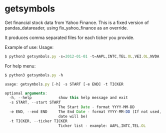 # getsymbols
Get financial stock data from Yahoo Finance.
This is a fixed version of pandas_datareader, using fix_yahoo_finance as an override.

It produces comma separated files for each ticker you provide.

Example of use:
Usage:
```javascript
$ python3 getsymbols.py -s=2012-01-01 -t=AAPL,INTC,TEL.OL,VEI.OL,NVDA
```

For help menu:

```javascript
$ python3 getsymbols.py -h

usage: getsymbols.py [-h] -s START [-e END] -t TICKER

optional arguments:
  -h, --help            show this help message and exit
  -s START, --start START
                        The Start Date - format YYYY-MM-DD
  -e END, --end END     The End Date - format YYYY-MM-DD (If not used, todays
                        date will be)
  -t TICKER, --ticker TICKER
                        Ticker list - example: AAPL,INTC,TEL.OL
```
